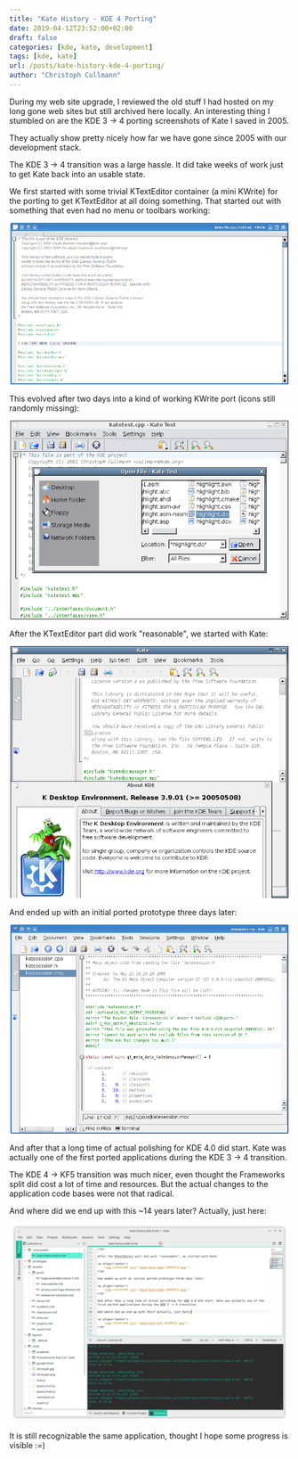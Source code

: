 ```yaml
---
title: "Kate History - KDE 4 Porting"
date: 2019-04-12T23:52:00+02:00
draft: false
categories: [kde, kate, development]
tags: [kde, kate]
url: /posts/kate-history-kde-4-porting/
author: "Christoph Cullmann"
---
```


During my web site upgrade, I reviewed the old stuff I had hosted on my long gone web sites but still archived here locally. An interesting thing I stumbled on are the KDE 3 -> 4 porting screenshots of Kate I saved in 2005.

They actually show pretty nicely how far we have gone since 2005 with our development stack.

The KDE 3 -> 4 transition was a large hassle. It did take weeks of work just to get Kate back into an usable state.

We first started with some trivial KTextEditor container (a mini KWrite) for the porting to get KTextEditor at all doing something. That started out with something that even had no menu or toolbars working:

<p align="center">
    <a href="images/katetest-kde4-20050515-more.png" target="_blank"><img width=500 src="images/katetest-kde4-20050515-more.png"></a>
</p>

This evolved after two days into a kind of working KWrite port (icons still randomly missing):

<p align="center">
    <a href="images/katetest-kde4-20050517.png" target="_blank"><img width=500 src="images/katetest-kde4-20050517.png"></a>
</p>

After the KTextEditor part did work "reasonable", we started with Kate:

<p align="center">
    <a href="images/kate-kde4-20050519.png" target="_blank"><img width=500 src="images/kate-kde4-20050519.png"></a>
</p>

And ended up with an initial ported prototype three days later:

<p align="center">
    <a href="images/kate-kde4-20050522.png" target="_blank"><img width=500 src="images/kate-kde4-20050522.png"></a>
</p>

And after that a long time of actual polishing for KDE 4.0 did start. Kate was actually one of the first ported applications during the KDE 3 -> 4 transition.

The KDE 4 -> KF5 transition was much nicer, even thought the Frameworks split did cost a lot of time and resources. But the actual changes to the application code bases were not that radical.

And where did we end up with this ~14 years later? Actually, just here:

<p align="center">
     <a href="images/kate-kf5-20190412.png" target="_blank"><img width=500 src="images/kate-kf5-20190412.png"></a>
</p>

It is still recognizable the same application, thought I hope some progress is visible :=)
